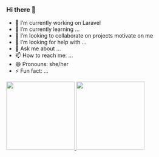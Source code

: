 ### Hi there 👋

<!-- 1. Apresentação,
      Sou desenvolvedora FullStack em Laravel-PHP. Atuei, como estagiária, em diversos sistemas do governo do estado do Rio Grande do Norte entre setores da saúde e da segurança pública.
      
     2. Contato cmg
     3. Tecnologias 

-->

- 🔭 I’m currently working on Laravel
- 🌱 I’m currently learning ...
- 👯 I’m looking to collaborate on projects motivate on me
- 🤔 I’m looking for help with ...
- 💬 Ask me about ...
- 📫 How to reach me: ...
- 😄 Pronouns: she/her
- ⚡ Fun fact: ...


<p>
  <a href="https://github.com/carolinapraxedes">
    <img height="180em" src="https://github-readme-stats-eight-theta.vercel.app/api?username=carolinapraxedes&show_icons=true&hide_border=true&show_icons=true&theme=cobalt&include_all_commits=true&count_private=true"/>
    <img height="180em" src="https://github-readme-stats-eight-theta.vercel.app/api/top-langs/?username=carolinapraxedes&hide_border=true&layout=compact&langs_count=6&theme=cobalt"/>
  </a> 
</p>


